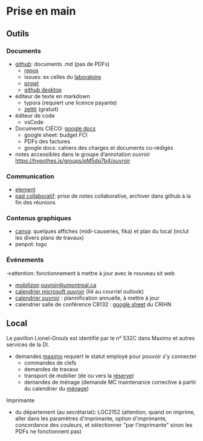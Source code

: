 

# Prise en main



## Outils

### Documents

- [github](github.com/): documents .md (pas de PDFs)
  - [repos](https://github.com/ouvroir)
  - issues: ex celles du [laboratoire](https://github.com/ouvroir/labouvroir/issues)
  - [projet](https://github.com/orgs/ouvroir/projects/1)
  - [github desktop](https://desktop.github.com/) 
- éditeur de texte en markdown
  - typora (requiert une licence payante)
  - [zettlr](https://www.zettlr.com/) (gratuit)
- éditeur de code
  - vsCode
- Documents CIÉCO: [google docs](https://drive.google.com/drive/folders/1jzoCsiEx9Mvk7JGUB0ra2qJxrHz61Gbo)
  - google sheet: budget FCI
  - PDFs des factures 
  - google docs: cahiers des charges et documents co-rédigés
- notes accessibles dans le groupe d’annotation ouvroir https://hypothes.is/groups/pM5dq7b4/ouvroir

### Communication

- [element](element.io/)
- [pad collaboratif](https://demo.hedgedoc.org/vMcWp0nwRe-XJGhdmpeC8w?edit#): prise de notes collaborative, archiver dans github à la fin des réunions

### Contenus graphiques

- [canva](canva.com/): quelques affiches (midi-causeries, fika) et plan du local (inclut les divers plans de travaux)
- penpot: logo

### Événements

→attention: fonctionnement à mettre à jour avec le nouveau sit web

- [mobilizon](https://mobilizon.fr/@ouvroir_lab) ouvroir@umontreal.ca 
- [calendrier microsoft ouvroir](https://outlook.office365.com/owa/calendar/00612925e3e44352a2fecda3cc840ee0@umontreal.ca/c2e6e5f6a7264c3b99fb9f6ef3f69b617923860242817213963/calendar.ics) (lié au courriel outlook)
- [calendrier ouvroir](https://github.com/ouvroir/labouvroir/blob/main/calendrier.md) : plannification annuelle, à mettre à jour
- calendrier salle de conférence C8132 : [google sheet](https://docs.google.com/spreadsheets/d/1eyWN2qtfXiWGzQESRjXJAXzpsEp5Cc756iMJHbkQsIU/edit#gid=1022365906) du CRIHN

## Local
Le pavillon Lionel-Groulx est identifié par le n° 532C dans Maximo et autres services de la DI.
- demandes [maximo](https://maximo.di.umontreal.ca/maximo/) requiert le statut employé pour pouvoir s'y connecter
  - commandes de clefs
  - demandes de travaux
  - transport de mobilier (de ou vers la [réserve](https://di.umontreal.ca/services/mobilier-usage/))
  - demandes de ménage (demande MC maintenance corrective à partir du calendrier du [ménage](https://di.umontreal.ca/services/entretien-menager/#c661202))



Imprimante

- du département (au secrétariat): LGC2152 (attention, quand on imprime, aller dans les paramètres d'imprimante, option d'imprimante, concordance des couleurs, et sélectionner "par l'imprimante" sinon les PDFs ne fonctionnent pas)
